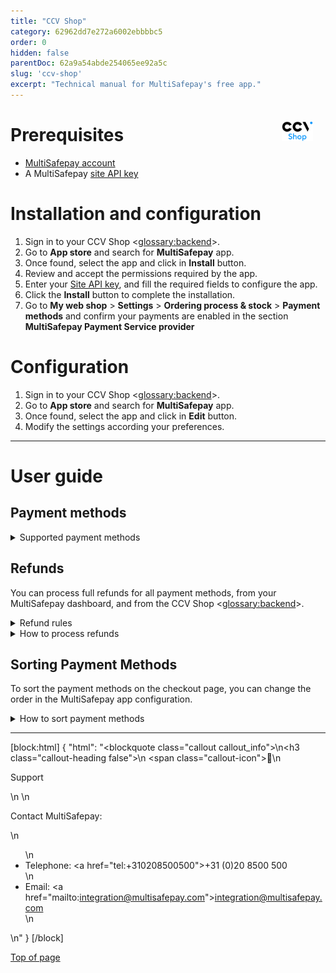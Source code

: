 ```yaml
---
title: "CCV Shop"
category: 62962dd7e272a6002ebbbbc5
order: 0
hidden: false
parentDoc: 62a9a54abde254065ee92a5c
slug: 'ccv-shop'
excerpt: "Technical manual for MultiSafepay's free app."
---
```

<img src="https://raw.githubusercontent.com/MultiSafepay/docs/a87cfe4f49a0fd17e939bc70f53b23900421f524/static/logo/Integrations/ccv-shop.svg" width="50" align="right" style="margin: 20px; max-height: 75px"/>

# Prerequisites

- [MultiSafepay account](/docs/getting-started-guide/)
- A MultiSafepay [site API key](/docs/sites#site-id-api-key-and-security-code)

# Installation and configuration

1. Sign in to your CCV Shop <<glossary:backend>>.
2. Go to **App store** and search for **MultiSafepay** app.
3. Once found, select the app and click in **Install** button.
4. Review and accept the permissions required by the app.
5. Enter your [Site API key](/docs/sites#site-id-api-key-and-security-code), and fill the required fields to configure the app. 
6. Click the **Install** button to complete the installation.
7. Go to **My web shop** > **Settings** > **Ordering process & stock** > **Payment methods** and confirm your payments are enabled in the section **MultiSafepay Payment Service provider**

# Configuration

1. Sign in to your CCV Shop <<glossary:backend>>.
2. Go to **App store** and search for **MultiSafepay** app.
3. Once found, select the app and click in **Edit** button.
4. Modify the settings according your preferences.

___

# User guide

## Payment methods

<details id="supported-payment-methods">
<summary>Supported payment methods</summary>
<br>

The activated payment methods from your MultiSafepay account appear will be registered in CCV Shop as a payment method.
To keep the payment methods synchronized, ensure to toggle the "update payment methods" setting before pressing "update". 

</details>

## Refunds

You can process full refunds for all payment methods, from your MultiSafepay dashboard, and from the CCV Shop <<glossary:backend>>.

<details id="refund-rules">
<summary>Refund rules</summary>
<br>
To process backend refunds:

- In the configuration of the MultiSafepay app, **Automatic refunds** needs to be enabled.
- To process a refund, the invoice status must be **Paid**.
- The refund amount cannot exceed the original transaction amount.
- The refund amount cannot exceed the available funds in your MultiSafepay account.
<br>
</details>

<details id="how-to-process-backend-refunds">
<summary>How to process refunds</summary>
<br>
To process backend refunds:

1. Sign in to your CCV Shop <<glossary:backend>>.
2. Go to **My orders** > **Order management**.
3. Select the order, and click on the **Invoices** tab.
4. Change the **Invoice status** from **Paid** to **Refunded**.
5. A refund request will be processed in MultiSafepay.
<br>
</details>

## Sorting Payment Methods

To sort the payment methods on the checkout page, you can change the order in the MultiSafepay app configuration.

<details id="sorting-payment-methods">
<summary>How to sort payment methods</summary>
<br>

1. Sign in to your CCV Shop <<glossary:backend>>.
2. Go to **App Store** > **MultiSafepay**.
3. Click on **Edit** button.
4. Turn on the switch field **Payment methods order**.
5. A list of the installed payment methods will be shown.
6. Use the arrow icons to sort the payment methods.
7. Click on **Update** button to save the changes.

📘 **Note:** Only payment methods provided by MultiSafepay can be reordered. CCV Shop does not support ordering of payment methods not provided by our app, so the order of other payment methods cannot be adjusted.

</details>

---

[block:html]
{
"html": "<blockquote class=\"callout callout_info\">\n<h3 class=\"callout-heading false\">\n        <span class=\"callout-icon\">💬</span>\n        <p>Support</p>\n    </h3>\n  <p>Contact MultiSafepay:</p>\n  <ul>\n    <li>Telephone: <a href=\"tel:+310208500500\">+31 (0)20 8500 500</a></li>\n    <li>Email: <a href=\"mailto:integration@multisafepay.com\">integration@multisafepay.com</a></li>\n </ul>  \n</blockquote>"
}
[/block]

[Top of page](#)